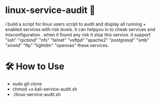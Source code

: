 # linux-service-audit 🫆
i build a script for linux users script to audit and display all running + enabled services with risk levels.
it can helpyou in to cheak services and misconfiguration . 
when it found any risk it stop this service.
it support 
  "ssh"
  "rpcbind"
  "nfs"
  "telnet"
  "vsftpd"
  "apache2"
  "postgresql"
  "smb"
  "xinetd"
  "ftp"
  "lightdm"
  "openvas"
these services.

#


# 🛠️ How to Use
* sudo git clone
* chmod +x kali-service-audit.sh
* ./linux-service-audit.sh

#


